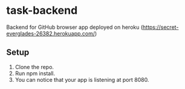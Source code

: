 # task-backend

Backend for GitHub browser app deployed on heroku (https://secret-everglades-26382.herokuapp.com/)

## Setup

1. Clone the repo.
2. Run npm install.
3. You can notice that your app is listening at port 8080. 
